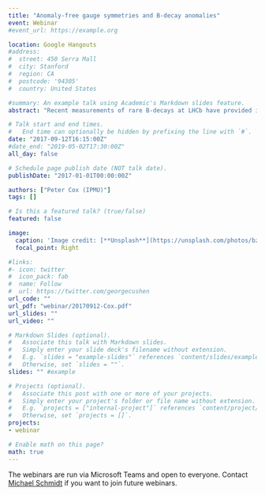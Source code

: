 ```yaml
---
title: "Anomaly-free gauge symmetries and B-decay anomalies"
event: Webinar
#event_url: https://example.org

location: Google Hangouts
#address:
#  street: 450 Serra Mall
#  city: Stanford
#  region: CA
#  postcode: '94305'
#  country: United States

#summary: An example talk using Academic's Markdown slides feature.
abstract: "Recent measurements of rare B-decays at LHCb have provided intriguing hints that lepton flavour universality may be violated. If confirmed, these results would provide a clear indication of physics beyond the SM. In this talk, I will discuss the current status of these anomalies and possible new physics explanations, focusing on new U(1) gauge symmetries. One particularly interesting possibility is a flavoured B−L gauge symmetry. Such a symmetry can survive down to low energies (∼TeV) while still allowing for two superheavy right-handed neutrinos, consistent with both neutrino masses via see-saw and leptogenesis. The third right-handed neutrino acquires a TeV-scale Majorana mass and can provide a dark matter candidate."

# Talk start and end times.
#   End time can optionally be hidden by prefixing the line with `#`.
date: "2017-09-12T16:15:00Z"
#date_end: "2019-05-02T17:30:00Z"
all_day: false

# Schedule page publish date (NOT talk date).
publishDate: "2017-01-01T00:00:00Z"

authors: ["Peter Cox (IPMU)"]
tags: []

# Is this a featured talk? (true/false)
featured: false

image:
  caption: 'Image credit: [**Unsplash**](https://unsplash.com/photos/bzdhc5b3Bxs)'
  focal_point: Right

#links:
#- icon: twitter
#  icon_pack: fab
#  name: Follow
#  url: https://twitter.com/georgecushen
url_code: ""
url_pdf: "webinar/20170912-Cox.pdf"
url_slides: ""
url_video: ""

# Markdown Slides (optional).
#   Associate this talk with Markdown slides.
#   Simply enter your slide deck's filename without extension.
#   E.g. `slides = "example-slides"` references `content/slides/example-slides.md`.
#   Otherwise, set `slides = ""`.
slides: "" #example

# Projects (optional).
#   Associate this post with one or more of your projects.
#   Simply enter your project's folder or file name without extension.
#   E.g. `projects = ["internal-project"]` references `content/project/deep-learning/index.md`.
#   Otherwise, set `projects = []`.
projects:
- webinar

# Enable math on this page?
math: true
---
```



The webinars are run via Microsoft Teams and open to everyone. Contact [Michael Schmidt](m.schmidt@unsw.edu.au) if you want to join future webinars.
